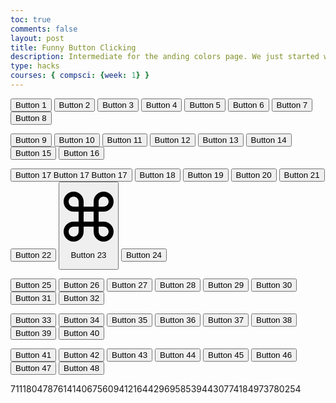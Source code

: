 ```yaml
---
toc: true
comments: false
layout: post
title: Funny Button Clicking
description: Intermediate for the anding colors page. We just started with 48 buttons, have fun clicking them all!
type: hacks
courses: { compsci: {week: 1} }
---
```





<div class="button-container">
  <!-- Row 1 -->
  <button class="button button-30" onclick="buttonClicked(1)">Button 1</button>
  <button class="button button-49" onclick="buttonClicked(2)">Button 2</button>
  <button class="button button-53" onclick="buttonClicked(3)">Button 3</button>
  <button class="button button-57" onclick="buttonClicked(4)">Button 4</button>
  <button class="button button-73" onclick="buttonClicked(5)">Button 5</button>
  <button class="button button-85" onclick="buttonClicked(6)">Button 6</button>
  <button class="button button-89" onclick="buttonClicked(7)">Button 7</button>
  <button class="button button-90 bn" onclick="buttonClicked(8)">Button 8</button>

  <!-- Row 2 -->
  <button class="button button-91" onclick="buttonClicked(9)">Button 9</button>
  <button class="button button-92" onclick="buttonClicked(10)">Button 10</button>
  <button class="button animated-button" onclick="buttonClicked(11)">Button 11</button>
  <button class="button button-94" onclick="buttonClicked(12)"><span></span>
  <span></span>
  <span></span>
  <span></span>
  <span>Button 12</span></button>
  <button class="button button-95" onclick="buttonClicked(13)">Button 13</button>
  <button class="button btn" onclick="buttonClicked(14)">Button 14</button>
  <button class="button button-97" onclick="buttonClicked(15)">Button 15</button>
  <button class="button bubbly-button" onclick="buttonClicked(16)">Button 16</button>

  <!-- Row 3 -->
  <button class="button btn1" onclick="buttonClicked(17)"><span class="text">Button 17</span>
  <span class="flip-front">Button 17</span>
  <span class="flip-back">Button 17</span></button>
  <button class="button play-btn" onclick="buttonClicked(18)">Button 18</button>
  <button class="button bttn" onclick="buttonClicked(19)">Button 19</button>
  <button class="button blob-btn" onclick="buttonClicked(20)">Button 20
    <span class="blob-btn__inner">
      <span class="blob-btn__blobs">
        <span class="blob-btn__blob"></span>
        <span class="blob-btn__blob"></span>
        <span class="blob-btn__blob"></span>
        <span class="blob-btn__blob"></span>
      </span>
    </span></button>
  <button class="button plus" onclick="buttonClicked(21)">Button 21</button>
  <button class="button btn2" onclick="buttonClicked(22)">Button 22</button>
  <button class="button-100">
  <div class="button-100__content">
    <div class="button-100__icon">
      <svg version="1.1" id="Capa_1" xmlns="http://www.w3.org/2000/svg" xmlns:xlink="http://www.w3.org/1999/xlink" x="0px" y="0px"
         width="80px" height="80px" viewBox="0 0 80 80" style="enable-background:new 0 0 80 80;" xml:space="preserve">
        <g>
          <path d="M64,48L64,48h-8V32h8c8.836,0,16-7.164,16-16S72.836,0,64,0c-8.837,0-16,7.164-16,16v8H32v-8c0-8.836-7.164-16-16-16
            S0,7.164,0,16s7.164,16,16,16h8v16h-8l0,0l0,0C7.164,48,0,55.164,0,64s7.164,16,16,16c8.837,0,16-7.164,16-16l0,0v-8h16v7.98
            c0,0.008-0.001,0.014-0.001,0.02c0,8.836,7.164,16,16,16s16-7.164,16-16S72.836,48.002,64,48z M64,8c4.418,0,8,3.582,8,8
            s-3.582,8-8,8h-8v-8C56,11.582,59.582,8,64,8z M8,16c0-4.418,3.582-8,8-8s8,3.582,8,8v8h-8C11.582,24,8,20.417,8,16z M16,72
            c-4.418,0-8-3.582-8-8s3.582-8,8-8l0,0h8v8C24,68.418,20.418,72,16,72z M32,48V32h16v16H32z M64,72c-4.418,0-8-3.582-8-8l0,0v-8
            h7.999c4.418,0,8,3.582,8,8S68.418,72,64,72z"/>
        </g>
        <g>
        </g>
        <g>
        </g>
        <g>
        </g>
        <g>
        </g>
        <g>
        </g>
        <g>
        </g>
        <g>
        </g>
        <g>
        </g>
        <g>
        </g>
        <g>
        </g>
        <g>
        </g>
        <g>
        </g>
        <g>
        </g>
        <g>
        </g>
        <g>
        </g>
        </svg>
      </div>
      <p class="button-100__text" onclick="buttonClicked(23)">Button 23</p>
    </div>
  </button>
  <button class="button butto" onclick="buttonClicked(24)">Button 24</button>

  <!-- Row 4 -->
  <button class="button glowbutton" onclick="buttonClicked(25)">Button 25</button>
  <button class="button btn3" onclick="buttonClicked(26)">Button 26</button>
  <button class="button ui-btn" onclick="buttonClicked(27)"><span>Button 27</span></button>
  <button class="button botao" onclick="buttonClicked(28)">Button 28</button>
  <button class="button button-91" onclick="buttonClicked(29)">Button 29</button>
  <button class="button animated-button" onclick="buttonClicked(30)">Button 30</button>
  <button class="button button-94" onclick="buttonClicked(31)"><span></span>
  <span></span>
  <span></span>
  <span></span>
  <span>Button 31</span></button>
  <button class="button button-90 bn" onclick="buttonClicked(32)">Button 32</button>

  <!-- Row 5 -->
  <button class="button button-30" onclick="buttonClicked(33)">Button 33</button>
  <button class="button button-53" onclick="buttonClicked(34)">Button 34</button>
  <button class="button button-57" onclick="buttonClicked(35)">Button 35</button>
  <button class="button button-85" onclick="buttonClicked(36)">Button 36</button>
  <button class="button animated-button" onclick="buttonClicked(37)">Button 37</button>
  <button class="button button-57" onclick="buttonClicked(38)">Button 38</button>
  <button class="button button-85" onclick="buttonClicked(39)">Button 39</button>
  <button class="button button-92" onclick="buttonClicked(40)">Button 40</button>

  <!-- Row 6 -->
  <button class="button button-53" onclick="buttonClicked(41)">Button 41</button>
  <button class="button button-90 bn" onclick="buttonClicked(42)">Button 42</button>
  <button class="button button-91" onclick="buttonClicked(43)">Button 43</button>
  <button class="button button-89" onclick="buttonClicked(44)">Button 44</button>
  <button class="button button-49" onclick="buttonClicked(45)">Button 45</button>
  <button class="button button-73" onclick="buttonClicked(46)">Button 46</button>
  <button class="button button-94" onclick="buttonClicked(47)"><span></span>
  <span></span>
  <span></span>
  <span></span>
  <span>Button 47</span></button>
  <button class="button button-30" onclick="buttonClicked(48)">Button 48</button>
</div>

<p class="hidden">711180478761414067560941216442969585394430774184973780254</p>

<script src="../../../assets/js/buttonclick.js" type="text/javascript"></script>
